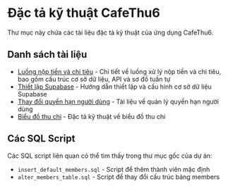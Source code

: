 # Đặc tả kỹ thuật CafeThu6

Thư mục này chứa các tài liệu đặc tả kỹ thuật của ứng dụng CafeThu6.

## Danh sách tài liệu

- [Luồng nộp tiền và chi tiêu](flow_architecture.md) - Chi tiết về luồng xử lý nộp tiền và chi tiêu, bao gồm cấu trúc cơ sở dữ liệu, API và sơ đồ tuần tự
- [Thiết lập Supabase](SUPABASE_SETUP.md) - Hướng dẫn thiết lập và cấu hình cơ sở dữ liệu Supabase
- [Thay đổi quyền hạn người dùng](apply_role_changes.md) - Tài liệu về quản lý quyền hạn người dùng
- [Biểu đồ thu chi](thu_chi_chart.md) - Đặc tả kỹ thuật về biểu đồ thu chi

## Các SQL Script

Các SQL script liên quan có thể tìm thấy trong thư mục gốc của dự án:

- `insert_default_members.sql` - Script để thêm thành viên mặc định
- `alter_members_table.sql` - Script để thay đổi cấu trúc bảng members 